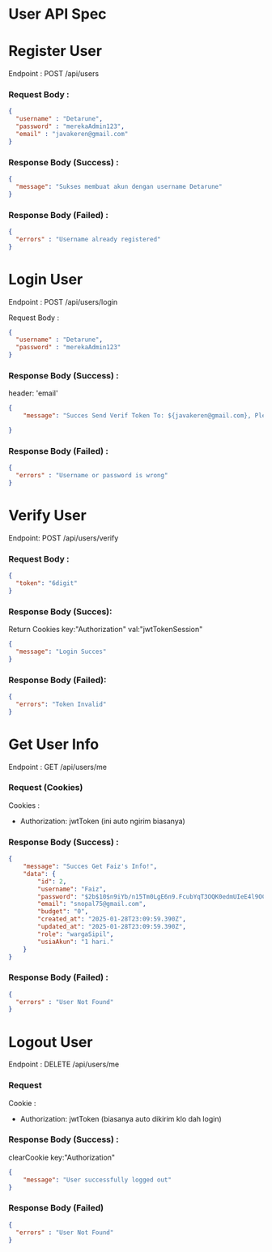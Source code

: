 # User API Spec

# Register User

Endpoint : POST /api/users

### Request Body :

```json
{
  "username" : "Detarune",
  "password" : "merekaAdmin123",
  "email" : "javakeren@gmail.com"
}
```

### Response Body (Success) : 

```json
{
  "message": "Sukses membuat akun dengan username Detarune"
}
```

### Response Body (Failed) :

```json
{
  "errors" : "Username already registered"
}
```

# Login User

Endpoint : POST /api/users/login

Request Body :

```json
{
  "username" : "Detarune",
  "password" : "merekaAdmin123"
}
```

### Response Body (Success) :

header: 'email'
```json
{
    "message": "Succes Send Verif Token To: ${javakeren@gmail.com}, Please Check Your Email"

}
```

### Response Body (Failed) :

```json
{
  "errors" : "Username or password is wrong"
}
```

# Verify User

Endpoint: POST /api/users/verify

### Request Body :

```json
{
  "token": "6digit"
}
```

### Response Body (Succes): 

Return Cookies key:"Authorization" val:"jwtTokenSession"
```json
{
  "message": "Login Succes"
}
```

### Response Body (Failed): 

```json
{
  "errors": "Token Invalid"
}
```


# Get User Info

Endpoint : GET /api/users/me

### Request (Cookies)
Cookies :
- Authorization: jwtToken (ini auto ngirim biasanya)

### Response Body (Success) :

```json
{
    "message": "Succes Get Faiz's Info!",
    "data": {
        "id": 2,
        "username": "Faiz",
        "password": "$2b$10$n9iYb/n15Tm0LgE6n9.FcubYqT3OQK0edmUIeE4l9OCS3Lnuue3.6",
        "email": "snopal75@gmail.com",
        "budget": "0",
        "created_at": "2025-01-28T23:09:59.390Z",
        "updated_at": "2025-01-28T23:09:59.390Z",
        "role": "wargaSipil",
        "usiaAkun": "1 hari."
    }
}
```

### Response Body (Failed) :

```json
{
  "errors" : "User Not Found"
}
```


# Logout User

Endpoint : DELETE /api/users/me

### Request
Cookie :
- Authorization: jwtToken (biasanya auto dikirim klo dah login)

### Response Body (Success) :

clearCookie key:"Authorization"
```json
{
    "message": "User successfully logged out"
}
```

### Response Body (Failed) 

```json
{
  "errors" : "User Not Found"
}
```